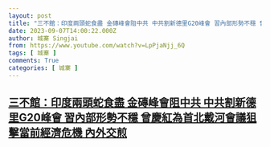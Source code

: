 ```yaml
---
layout: post
title: "三不館：印度兩頭蛇食盡 金磚峰會阻中共 中共割新德里G20峰會 習內部形勢不穩 曾慶紅為首北戴河會議狙擊當前經濟危機  內外交煎"
date: 2023-09-07T14:00:22.000Z
author: 城寨 Singjai
from: https://www.youtube.com/watch?v=LpPjaNjj_6Q
tags: [ 城寨 ]
comments: True
categories: [ 城寨 ]
---
```

<!--1694095222000-->
[三不館：印度兩頭蛇食盡 金磚峰會阻中共 中共割新德里G20峰會 習內部形勢不穩 曾慶紅為首北戴河會議狙擊當前經濟危機  內外交煎](https://www.youtube.com/watch?v=LpPjaNjj_6Q)
------

<div>

</div>
